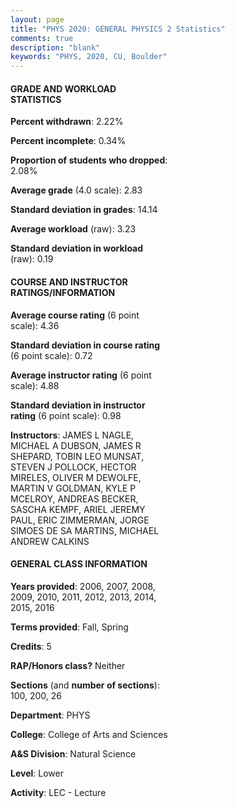 ```yaml
---
layout: page
title: "PHYS 2020: GENERAL PHYSICS 2 Statistics"
comments: true
description: "blank"
keywords: "PHYS, 2020, CU, Boulder"
--- 
```

<head>
<script src="https://ajax.googleapis.com/ajax/libs/jquery/2.1.3/jquery.min.js"></script>
<script src="https://dl.dropboxusercontent.com/s/pc42nxpaw1ea4o9/highcharts.js?dl=0"></script>
<!-- <script src="../assets/js/highcharts.js"></script> -->
<style type="text/css">@font-face {
	font-family: "Bebas Neue";
	src: url(https://www.filehosting.org/file/details/544349/BebasNeue%20Regular.otf) format("opentype");
	}
	h1.Bebas { 
		font-family: "Bebas Neue", Verdana, Tahoma;
	}
</style>
</head>
<body>
	<div id="container" style="float: right; width: 45%; height: 88%; margin-left: 2.5%; margin-right: 2.5%;"></div>
	<script language="JavaScript">
		$(document).ready(function() {
		var chart = {type: 'column'};
		var title = {text: 'Grade Distribution'};
		var xAxis = {categories: ['A','B','C','D','F'],crosshair: true};
		var yAxis = {min: 0,title: {text: 'Percentage'}};
		var tooltip = {headerFormat: '<center><b><span style="font-size:20px">{point.key}</span></b></center>',
		               pointFormat: '<td style="padding:0"><b>{point.y:.1f}%</b></td>',
		               footerFormat: '</table>',shared: true,useHTML: true};
		var plotOptions = {column: {pointPadding: 0.0,borderWidth: 0}};  
		var credits = {enabled: false};var series= [{name: 'Percent',data: [27.26,40.15,27.1,3.39,2.09,]}];
		var json = {};
		json.chart = chart;
		json.title = title;
		json.tooltip = tooltip;
		json.xAxis = xAxis;
		json.yAxis = yAxis;  
		json.series = series;
		json.plotOptions = plotOptions;  
		json.credits = credits;
		$('#container').highcharts(json);
	});
	</script>
</body>
			   
#### GRADE AND WORKLOAD STATISTICS

**Percent withdrawn**: 2.22%

**Percent incomplete**: 0.34%

**Proportion of students who dropped**: 2.08%

**Average grade** (4.0 scale): 2.83

**Standard deviation in grades**: 14.14

**Average workload** (raw): 3.23

**Standard deviation in workload** (raw): 0.19

#### COURSE AND INSTRUCTOR RATINGS/INFORMATION

**Average course rating** (6 point scale): 4.36

**Standard deviation in course rating** (6 point scale): 0.72

**Average instructor rating** (6 point scale): 4.88

**Standard deviation in instructor rating** (6 point scale): 0.98

**Instructors**: JAMES L NAGLE, MICHAEL A DUBSON, JAMES R SHEPARD, TOBIN LEO MUNSAT, STEVEN J POLLOCK, HECTOR MIRELES, OLIVER M DEWOLFE, MARTIN V GOLDMAN, KYLE P MCELROY, ANDREAS BECKER, SASCHA KEMPF, ARIEL JEREMY PAUL, ERIC ZIMMERMAN, JORGE SIMOES DE SA MARTINS, MICHAEL ANDREW CALKINS

#### GENERAL CLASS INFORMATION

**Years provided**: 2006, 2007, 2008, 2009, 2010, 2011, 2012, 2013, 2014, 2015, 2016

**Terms provided**: Fall, Spring

**Credits**: 5

**RAP/Honors class?** Neither

**Sections** (and **number of sections**): 100, 200, 26

**Department**: PHYS

**College**: College of Arts and Sciences

**A&S Division**: Natural Science

**Level**: Lower

**Activity**: LEC - Lecture